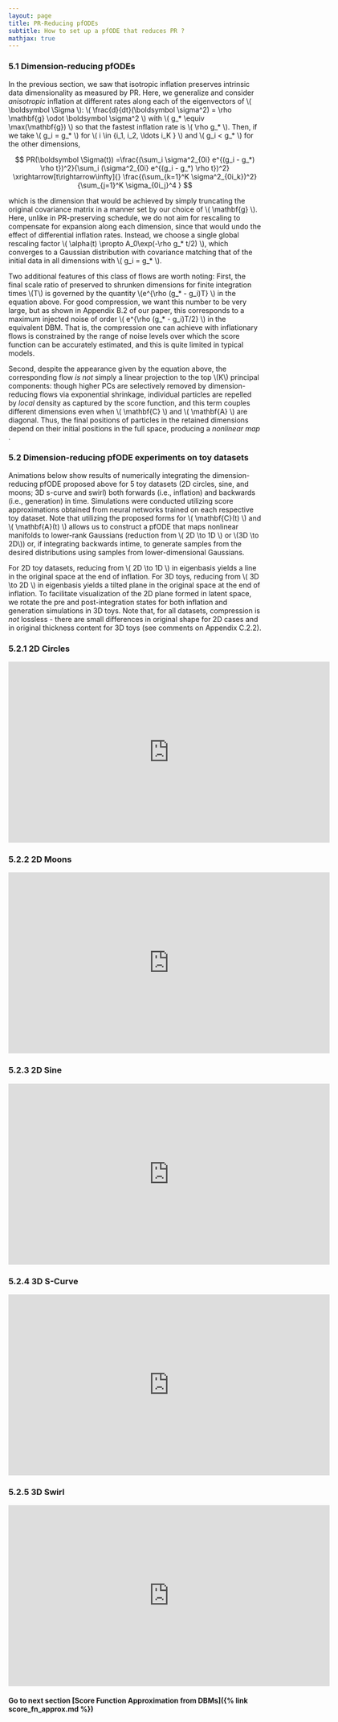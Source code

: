 ```yaml
---
layout: page
title: PR-Reducing pfODEs
subtitle: How to set up a pfODE that reduces PR ? 
mathjax: true
---
```


### 5.1 Dimension-reducing pfODEs

In the previous section, we saw that isotropic inflation preserves intrinsic data dimensionality as measured by PR. 
Here, we generalize and consider <em>anisotropic</em> inflation at different rates along each of the eigenvectors of 
\\( \boldsymbol \Sigma \\): \\( \frac{d}{dt}(\boldsymbol \sigma^2) = \rho \mathbf{g} \odot \boldsymbol \sigma^2 \\) with 
\\( g_* \equiv \max(\mathbf{g}) \\) so that the fastest inflation rate is \\( \rho g_* \\). Then, if we take 
\\( g_i = g_* \\) for \\( i \in \{i_1, i_2, \ldots i_K \} \\) and \\( g_i < g_* \\)  for the other dimensions, 

$$ PR(\boldsymbol \Sigma(t)) =\frac{(\sum_i \sigma^2_{0i} e^{(g_i - g_*) \rho t})^2}{\sum_i (\sigma^2_{0i} e^{(g_i - g_*) \rho t})^2}  \xrightarrow[t\rightarrow\infty]{} \frac{(\sum_{k=1}^K \sigma^2_{0i_k})^2}{\sum_{j=1}^K \sigma_{0i_j}^4 } $$ 

which is the dimension that would be achieved by simply truncating the original covariance matrix in a manner set by our choice of \\( \mathbf{g} \\). Here, 
unlike in PR-preserving schedule, we do not aim for rescaling to compensate for expansion along each dimension, 
since that would undo the effect of differential inflation rates. Instead, we choose a single global rescaling factor 
\\( \alpha(t) \propto A_0\exp(-\rho g_* t/2) \\), which converges to a Gaussian distribution with covariance matching that of 
the initial data in all dimensions with \\( g_i = g_* \\). 

Two additional features of this class of flows are worth noting: 
First, the final scale ratio of preserved to shrunken dimensions for finite integration times \\(T\\) is governed by the 
quantity \\(e^{\rho (g_* - g_i)T} \\) in the equation above. For good compression, we want this number to be very large,
but as shown in Appendix B.2 of our paper, this corresponds to a maximum injected noise of order 
\\( e^{\rho (g_* - g_i)T/2} \\) in the equivalent DBM. That is, the compression one can achieve with inflationary flows 
is constrained by the range of noise levels over which the score function can be accurately estimated, and this is quite limited 
in typical models. 

Second, despite the appearance given by the equation above, the corresponding flow <em>is not</em> simply 
a linear projection to the top \\(K\\) principal components: though higher PCs are selectively removed by dimension-reducing flows 
via exponential shrinkage, individual particles are repelled by <em>local</em> density as captured by the score function, 
and this term couples different dimensions even when \\( \mathbf{C} \\) and \\( \mathbf{A} \\) are diagonal. Thus, 
the final positions of particles in the retained dimensions depend on their initial positions in the full space, 
producing a <em> nonlinear map </em>. 


### 5.2 Dimension-reducing pfODE experiments on toy datasets

Animations below show results of numerically integrating the dimension-reducing pfODE proposed above for 
5 toy datasets (2D circles, sine, and moons; 3D s-curve and swirl) both forwards (i.e., inflation) and backwards (i.e., generation)
in time. Simulations were conducted utilizing score approximations obtained from neural networks trained on each respective toy 
dataset. Note that utilizing the proposed forms for \\( \mathbf{C}(t) \\) and \\( \mathbf{A}(t) \\) allows us to construct a pfODE 
that maps nonlinear manifolds to lower-rank Gaussians (reduction from \\( 2D \to 1D \\) or \\(3D \to 2D\\)) or, 
if integrating backwards intime, to generate samples from the desired distributions using  samples from lower-dimensional Gaussians. 

For 2D toy datasets, reducing from \\( 2D \to 1D \\) in eigenbasis yields a line in the original space at the end of inflation. 
For 3D toys, reducing from \\( 3D \to 2D \\) in eigenbasis yields a tilted plane in the original space at the end of inflation. 
To facilitate visualization of the 2D plane formed in latent space, we rotate the pre and post-integration states for both inflation
and generation simulations in 3D toys. Note that, for all datasets, compression is <em> not </em> lossless - there are small
differences in original shape for 2D cases and in original thickness content for 3D toys (see comments on Appendix C.2.2).


### 5.2.1 2D Circles 

<center><iframe height="360" width="640" src="https://warpwire.duke.edu/w/CV4IAA/" frameborder="0" scrolling="0" allow="autoplay *; encrypted-media *; fullscreen *; picture-in-picture *;" allowfullscreen></iframe></center>

<!---<p><video muted autoplay controls loop="loop" width="768" height="512" >
  <source src="/assets/videos/Circles_PRR_Joint_MeltGen.mp4" type="video/mp4">
</video></p>--->

### 5.2.2 2D Moons

<center><iframe height="360" width="640" src="https://warpwire.duke.edu/w/H14IAA/" frameborder="0" scrolling="0" allow="autoplay *; encrypted-media *; fullscreen *; picture-in-picture *;" allowfullscreen></iframe></center>

<!---<p><video muted autoplay controls loop="loop" width="768" height="512" >
  <source src="/assets/videos/Moons_PRR_Joint_MeltGen.mp4" type="video/mp4">
</video></p>--->

### 5.2.3 2D Sine 

<center><iframe height="360" width="640" src="https://warpwire.duke.edu/w/I14IAA/" frameborder="0" scrolling="0" allow="autoplay *; encrypted-media *; fullscreen *; picture-in-picture *;" allowfullscreen></iframe></center>

<!---<p><video muted autoplay controls loop="loop" width="768" height="512" >
  <source src="/assets/videos/Sine_PRR_Joint_MeltGen.mp4" type="video/mp4">
</video></p>--->

### 5.2.4 3D S-Curve

<center><iframe height="360" width="640" src="https://warpwire.duke.edu/w/L14IAA/" frameborder="0" scrolling="0" allow="autoplay *; encrypted-media *; fullscreen *; picture-in-picture *;" allowfullscreen></iframe></center>

<!---<p><video muted autoplay controls loop="loop" width="768" height="512" >
  <source src="/assets/videos/SCurve_PRR_Full.mp4" type="video/mp4">
</video></p>--->

### 5.2.5 3D Swirl 

<center><iframe height="360" width="640" src="https://warpwire.duke.edu/w/JV4IAA/" frameborder="0" scrolling="0" allow="autoplay *; encrypted-media *; fullscreen *; picture-in-picture *;" allowfullscreen></iframe></center>

<!---<p><video muted autoplay controls loop="loop" width="768" height="512" >
  <source src="/assets/videos/Swirl_PRR_Full.mp4" type="video/mp4">
</video></p>--->

#### Go to next section [Score Function Approximation from DBMs]({% link score_fn_approx.md %})
